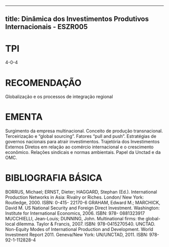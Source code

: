 
---
title: Dinâmica dos Investimentos Produtivos Internacionais - ESZR005 
---

# TPI

4-0-4

# RECOMENDAÇÃO

Globalização e os processos de integração regional

# EMENTA

Surgimento da empresa multinacional. Conceito de produção transnacional. Terceirização e “global sourcing”. Fatores “pull and push”. Estratégias de governos nacionais para atrair investimentos. Trajetória dos Investimentos Externos Diretos em relação ao comércio internacional e o crescimento econômico. Relações sindicais e normas ambientais. Papel da Unctad e da OMC.

# BIBLIOGRAFIA BÁSICA

BORRUS, Michael; ERNST, Dieter; HAGGARD, Stephan (Ed.). International Production Networks in Asia: Rivalry or Riches. London/ New York: Routledge, 2000. ISBN: 0-415- 22170-6
GRAHAM, Edward M.; MARCHICK, David M. US National Security and Foreign Direct Investment. Washington: Institute for International Economics, 2006. ISBN: 978- 0881323917
MUCCHIELLI, Jean-Louis; DUNNING, John. Multinational firms: the global-local dilemma. Taylor & Francis, 2007. ISBN: 978-0415270540.
UNCTAD. Non-Equity Modes of International Production and Development. World Investment Report 2011. Geneva/New York: UN/UNCTAD, 2011. ISBN: 978-92-1-112828-4
        